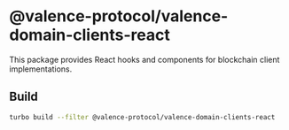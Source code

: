 # @valence-protocol/valence-domain-clients-react

This package provides React hooks and components for blockchain client implementations. 

## Build
```bash
turbo build --filter @valence-protocol/valence-domain-clients-react
```